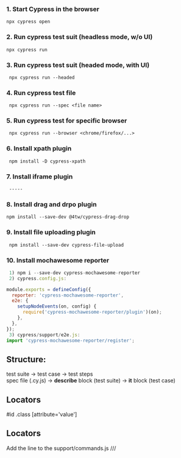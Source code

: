 ### 1. Start Cypress in the browser   
``` 
npx cypress open  
```

### 2. Run cypress test suit (headless mode, w/o UI)    
```  
npx cypress run  
```

### 3. Run cypress test suit (headed mode, with UI)    
```
 npx cypress run --headed 
```   

### 4. Run cypress test file    
```
 npx cypress run --spec <file name>  
```

### 5. Run cypress test for specific browser    
```
 npx cypress run --browser <chrome/firefox/...>  
 ```

### 6. Install xpath plugin   
```
 npm install -D cypress-xpath 
 ```

### 7. Install iframe plugin   
```
 -----
 ```

### 8. Install drag and drpo plugin    
```   
npm install --save-dev @4tw/cypress-drag-drop 
```

### 9. Install file uploading plugin  
```  
 npm install --save-dev cypress-file-upload
 ```

### 10. Install mochawesome reporter  
```javascript  
 1) npm i --save-dev cypress-mochawesome-reporter
 2) cypress.config.js:

module.exports = defineConfig({
  reporter: 'cypress-mochawesome-reporter',
  e2e: {
    setupNodeEvents(on, config) {
      require('cypress-mochawesome-reporter/plugin')(on);
    },
  },
}); 
 3) cypress/support/e2e.js:
import 'cypress-mochawesome-reporter/register';
```

## Structure:  
test suite -> test case ->  test steps  
spec file (.cy.js) -> **describe** block (test suite) -> **it** block (test case) 

## Locators
#id
.class
[attribute='value']

## Locators  
Add the line to the support/commands.js
/// <reference  types="Cypress" />
